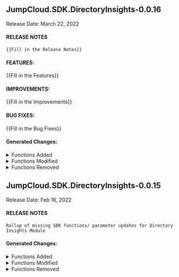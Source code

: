 ## JumpCloud.SDK.DirectoryInsights-0.0.16
Release Date: March 22, 2022
#### RELEASE NOTES
```
{{Fill in the Release Notes}}
```
#### FEATURES:
{{Fill in the Features}}
#### IMPROVEMENTS:
{{Fill in the Improvements}}
#### BUG FIXES:
{{Fill in the Bug Fixes}}
#### Generated Changes:

<details>
<summary>Functions Added</summary>

No changes
</details>

<details>
<summary>Functions Modified</summary>

No changes
</details>

<details>
<summary>Functions Removed</summary>

No changes
</details>

## JumpCloud.SDK.DirectoryInsights-0.0.15
Release Date: Feb 16, 2022
#### RELEASE NOTES
```
Rollup of missing SDK functions/ parameter updates for Directory Insights Module
```
#### Generated Changes:

<details>
<summary>Functions Added</summary>

No changes
</details>

<details>
<summary>Functions Modified</summary>

* Get-JcSdkEvent.ps1
* Get-JcSdkEventCount.ps1
* Get-JcSdkEventDistinct.ps1
* Get-JcSdkEventInterval.ps1
</details>

<details>
<summary>Functions Removed</summary>

No changes
</details>
